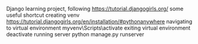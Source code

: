 Django learning project, following https://tutorial.djangogirls.org/
some useful shortcut
creating venv https://tutorial.djangogirls.org/en/installation/#pythonanywhere
navigating to virtual environment myvenv\Scripts\activate
exiting virtual environment deactivate
running server
python manage.py runserver